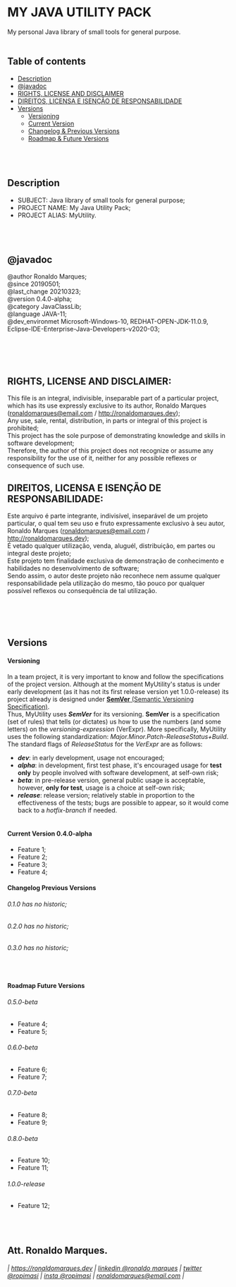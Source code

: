 # MY JAVA UTILITY PACK
My personal Java library of small tools for general purpose.  
&nbsp;  
## Table of contents
* [Description](#description)
* [@javadoc](#javadoc)
* [RIGHTS, LICENSE AND DISCLAIMER](#rights)
* [DIREITOS, LICENSA E ISENÇÃO DE RESPONSABILIDADE](#direitos)
* [Versions](#versions)
  + [Versioning](#versioning)
  + [Current Version](#current)
  + [Changelog & Previous Versions](#changelog)
  + [Roadmap & Future Versions](#roadmap)
&nbsp;  
&nbsp;  
&nbsp;  
&nbsp;  
<a name="description"></a>
## Description
* SUBJECT:			Java library of small tools for general purpose;
* PROJECT NAME:		My Java Utility Pack;
* PROJECT ALIAS:	MyUtility.
&nbsp;  
&nbsp;  
&nbsp;  
&nbsp;  
<a name="javadoc"></a>
## @javadoc
@author			Ronaldo Marques;  
@since			20190501;  
@last_change	20210323;  
@version		0.4.0-alpha;  
@category		JavaClassLib;  
@language       JAVA-11;  
@dev_environmet Microsoft-Windows-10, REDHAT-OPEN-JDK-11.0.9, Eclipse-IDE-Enterprise-Java-Developers-v2020-03;  
&nbsp;  
&nbsp;  
&nbsp;  
&nbsp;  
<a name="rights"></a>
## RIGHTS, LICENSE AND DISCLAIMER:
This file is an integral, indivisible, inseparable part of a particular project, which has its use expressly exclusive to its author, Ronaldo Marques (ronaldomarques@email.com / http://ronaldomarques.dev);  
Any use, sale, rental, distribution, in parts or integral of this project is prohibited;  
This project has the sole purpose of demonstrating knowledge and skills in software development;  
Therefore, the author of this project does not recognize or assume any responsibility for the use of it, neither for any possible reflexes or consequence of such use.  
<a name="direitos"></a>
## DIREITOS, LICENSA E ISENÇÃO DE RESPONSABILIDADE:
Este arquivo é parte integrante, indivisível, inseparável de um projeto particular, o qual tem seu uso e fruto expressamente exclusivo à seu autor, Ronaldo Marques (ronaldomarques@email.com / http://ronaldomarques.dev);  
É vetado qualquer utilização, venda, aluguél, distribuição, em partes ou integral deste projeto;  
Este projeto tem finalidade exclusiva de demonstração de conhecimento e habilidades no desenvolvimento de software;  
Sendo assim, o autor deste projeto não reconhece nem assume qualquer responsabilidade pela utilização do mesmo, tão pouco por qualquer possível reflexos ou consequência de tal utilização.  
&nbsp;  
&nbsp;  
&nbsp;  
&nbsp;  
<a name="versions"></a>
## Versions
<a name="versioning"></a>
#### Versioning
In a team project, it is very important to know and follow the specifications of the project version. Although at the moment MyUtility's status is under early development (as it has not its first release version yet 1.0.0-release) its project already is designed under [**SemVer** (Semantic Versioning Specification)](http://semver.org/).  
Thus, MyUtility uses **_SemVer_** for its versioning. **SemVer** is a specification (set of rules) that tells (or dictates) us how to use the numbers (and some letters) on the _versioning-expression_ (VerExpr). More specifically, MyUtility uses the following standardization: _Major.Minor.Patch-ReleaseStatus+Build_.  
The standard flags of _ReleaseStatus_ for the _VerExpr_ are as follows:
* **_dev_**: in early development, usage not encouraged;
* **_alpha_**: in development, first test phase, it's encouraged usage for **test only** by people involved with software development, at self-own risk;
* **_beta_**: in pre-release version, general public usage is acceptable, however, **only for test**, usage is a choice at self-own risk;
* **_release_**: release version; relatively stable in proportion to the effectiveness of the tests; bugs are possible to appear, so it would come back to a _hotfix-branch_ if needed.  
&nbsp;  
<a name="current"></a>
#### Current Version 0.4.0-alpha
* Feature 1;
* Feature 2;
* Feature 3;
* Feature 4;
&nbsp;  
<a name="changelog"></a>
#### Changelog Previous Versions
###### 0.1.0 has no historic;
###### 0.2.0 has no historic;
###### 0.3.0 has no historic;
&nbsp;  
<a name="roadmap"></a>
#### Roadmap Future Versions
###### 0.5.0-beta
* Feature 4;
* Feature 5;
&nbsp;  
###### 0.6.0-beta
* Feature 6;
* Feature 7;
&nbsp;  
###### 0.7.0-beta
* Feature 8;
* Feature 9;
&nbsp;  
###### 0.8.0-beta
* Feature 10;
* Feature 11;
&nbsp;  
###### 1.0.0-release
* Feature 12;
&nbsp;  
&nbsp;  
&nbsp;  
&nbsp;  
## Att. Ronaldo Marques.
###### | https://ronaldomarques.dev | [linkedin @ronaldo marques](https://linkedin.com/in/ropimasi/) | [twitter @ropimasi](https://twitter.com/ropimasi/) | [insta @ropimasi](https://instagram.com/ropimasi/) | ronaldomarques@email.com |  
&nbsp;  
&nbsp;  
&nbsp;  
&nbsp;  
